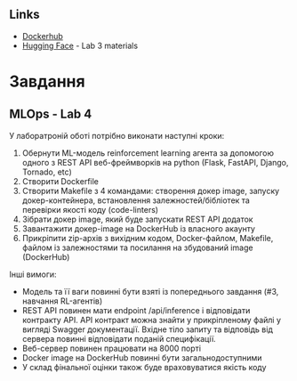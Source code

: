 ## Links
- [Dockerhub]()
- [Hugging Face](https://huggingface.co/taraslpnu/rn_lpnu) - Lab 3 materials

# Завдання
## MLOps - Lab 4

У лаборатроній оботі потрібно виконати наступні кроки:

1. Обернути ML-модель reinforcement learning агента за допомогою одного з REST API веб-фреймворків на python (Flask, FastAPI, Django, Tornado, etc)
2. Створити Dockerfile
3. Створити Makefile з 4 командами: створення докер image, запуску докер-контейнера, встановлення залежностей/бібліотек та перевірки якості коду (code-linters)
4. Зібрати докер image, який буде запускати REST API додаток
5. Завантажити докер-image на DockerHub із власного акаунту
6. Прикріпити zip-архів з вихідним кодом, Docker-файлом, Makefile, файлом із залежностями та посилання на збудований image (DockerHub)

Інші вимоги:
- Модель та її ваги повинні бути взяті із попереднього завдання (#3, навчання RL-агентів)
- REST API повинен мати endpoint /api/inference і відповідати контракту API. API контракт можна знайти у прикріпленому файлі у вигляді Swagger документації. Вхідне тіло запиту та відповідь від сервера повинні відповідати поданій специфікації.
- Веб-сервер повинен працювати на 8000 порті
- Docker image на DockerHub повинні бути загальнодоступними
- У склад фінальної оцінки також буде враховуватися якість коду
